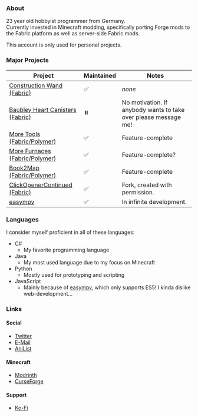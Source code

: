 ### About
23 year old hobbyist programmer from Germany.  
Currently invested in Minecraft modding, specifically porting Forge mods to the Fabric platform as well as server-side Fabric mods.  
  
This account is only used for personal projects.

### Major Projects
|Project|Maintained|Notes|
|-|-|-|
|[Construction Wand (Fabric)](https://github.com/JongWasTaken/ConstructionWand-Fabric)|✅|_none_|
|[Baubley Heart Canisters (Fabric)](https://github.com/JongWasTaken/Baubley-Heart-Canisters-Fabric)|⏸️|No motivation. If anybody wants to take over please message me!|
|[More Tools (Fabric/Polymer)](https://github.com/JongWasTaken/moretools)|✅|Feature-complete|
|[More Furnaces (Fabric/Polymer)](https://github.com/JongWasTaken/morefurnaces)|✅|Feature-complete?|
|[Book2Map (Fabric/Polymer)](https://github.com/JongWasTaken/book2map)|✅|Feature-complete|
|[ClickOpenerContinued (Fabric)](https://github.com/JongWasTaken/clickopener)|✅|Fork, created with permission.|
|[easympv](https://github.com/JongWasTaken/easympv)|✅|In infinite development.|




### Languages
I consider myself proficient in all of these languages:
- C#
  - My favorite programming language
- Java
  - My most used language due to my focus on Minecraft
- Python
  - Mostly used for prototyping and scripting
- JavaScript
  - Mainly because of [easympv](https://github.com/JongWasTaken/easympv), which only supports ES5! I kinda dislike web-development...
### Links
#### Social
- [Twitter](https://x.com/jongwastaken)
- [E-Mail](mailto:contact@smto.pw)
- [AniList](https://anilist.co/user/JongWasTaken/)
#### Minecraft
- [Modrinth](https://modrinth.com/user/Jong)
- [CurseForge](https://www.curseforge.com/members/jongwastaken/projects)
#### Support
- [Ko-Fi](https://ko-fi.com/jongwastaken)
